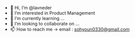 - 👋 Hi, I’m @lavneder
- 👀 I’m interested in Product Management
- 🌱 I’m currently learning ...
- 💞️ I’m looking to collaborate on ...
- 📫 How to reach me -> email : sohyoun0330@gmail.com

<!---
lavneder/lavneder is a ✨ special ✨ repository because its `README.md` (this file) appears on your GitHub profile.
You can click the Preview link to take a look at your changes.
--->
